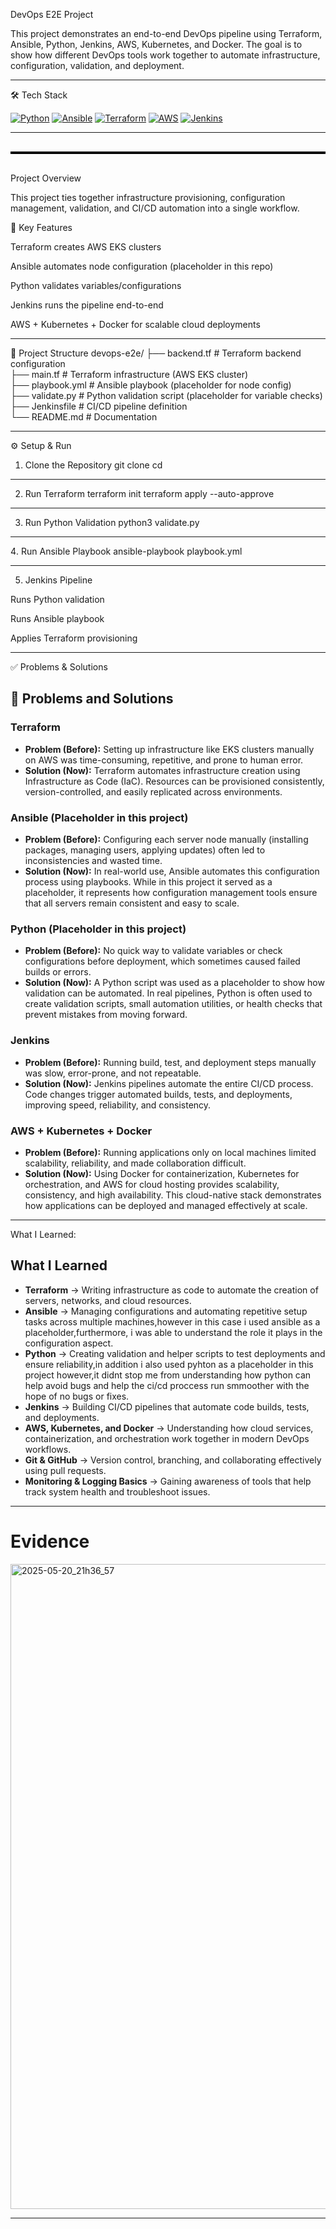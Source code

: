  DevOps E2E Project

This project demonstrates an end-to-end DevOps pipeline using Terraform, Ansible, Python, Jenkins, AWS, Kubernetes, and Docker.
The goal is to show how different DevOps tools work together to automate infrastructure, configuration, validation, and deployment.

---

🛠 Tech Stack


[![Python](https://img.shields.io/badge/Python-3776AB?style=for-the-badge&logo=python&logoColor=white)](https://github.com/CreatorVee/Tf-pipeline/tree/features/solutions/python)
[![Ansible](https://img.shields.io/badge/Ansible-EE0000?style=for-the-badge&logo=ansible&logoColor=white)](https://github.com/CreatorVee/Tf-pipeline/blob/features/solutions/ansible/playbook.yml)
[![Terraform](https://img.shields.io/badge/Terraform-7B42BC?style=for-the-badge&logo=terraform&logoColor=white)](https://github.com/CreatorVee/Tf-pipeline/blob/features/solutions/eks-cluster.tf)
[![AWS](https://img.shields.io/badge/AWS-FF9900?style=for-the-badge&logo=amazonaws&logoColor=white)](https://github.com/CreatorVee/Tf-pipeline/blob/features/solutions/variables.tf)
[![Jenkins](https://img.shields.io/badge/Jenkins-D24939?style=for-the-badge&logo=jenkins&logoColor=white)](https://github.com/CreatorVee/Tf-pipeline/blob/features/solutions/Jenkinsfile)


---








<div style="border-top: 4px solid black; margin: 30px 0;"></div>
 Project Overview

This project ties together infrastructure provisioning, configuration management, validation, and CI/CD automation into a single workflow.

🔑 Key Features

Terraform creates AWS EKS clusters

Ansible automates node configuration (placeholder in this repo)

Python validates variables/configurations

Jenkins runs the pipeline end-to-end

AWS + Kubernetes + Docker for scalable cloud deployments


---

📂 Project Structure
devops-e2e/
├── backend.tf      # Terraform backend configuration  
├── main.tf         # Terraform infrastructure (AWS EKS cluster)  
├── playbook.yml    # Ansible playbook (placeholder for node config)  
├── validate.py     # Python validation script (placeholder for variable checks)  
├── Jenkinsfile     # CI/CD pipeline definition  
└── README.md       # Documentation  

---

⚙️ Setup & Run
1. Clone the Repository
git clone <repo-url>
cd <repo-folder>

---

2. Run Terraform
terraform init
terraform apply --auto-approve

---

3. Run Python Validation
python3 validate.py

---

4️.  Run Ansible Playbook
ansible-playbook playbook.yml

---

5. Jenkins Pipeline

Runs Python validation

Runs Ansible playbook

Applies Terraform provisioning

---


✅ Problems & Solutions
## 🔧 Problems and Solutions

### Terraform
- **Problem (Before):** Setting up infrastructure like EKS clusters manually on AWS was time-consuming, repetitive, and prone to human error.  
- **Solution (Now):** Terraform automates infrastructure creation using Infrastructure as Code (IaC). Resources can be provisioned consistently, version-controlled, and easily replicated across environments.  

### Ansible (Placeholder in this project)
- **Problem (Before):** Configuring each server node manually (installing packages, managing users, applying updates) often led to inconsistencies and wasted time.  
- **Solution (Now):** In real-world use, Ansible automates this configuration process using playbooks. While in this project it served as a placeholder, it represents how configuration management tools ensure that all servers remain consistent and easy to scale.  

### Python (Placeholder in this project)
- **Problem (Before):** No quick way to validate variables or check configurations before deployment, which sometimes caused failed builds or errors.  
- **Solution (Now):** A Python script was used as a placeholder to show how validation can be automated. In real pipelines, Python is often used to create validation scripts, small automation utilities, or health checks that prevent mistakes from moving forward.  

### Jenkins
- **Problem (Before):** Running build, test, and deployment steps manually was slow, error-prone, and not repeatable.  
- **Solution (Now):** Jenkins pipelines automate the entire CI/CD process. Code changes trigger automated builds, tests, and deployments, improving speed, reliability, and consistency.  

### AWS + Kubernetes + Docker
- **Problem (Before):** Running applications only on local machines limited scalability, reliability, and made collaboration difficult.  
- **Solution (Now):** Using Docker for containerization, Kubernetes for orchestration, and AWS for cloud hosting provides scalability, consistency, and high availability. This cloud-native stack demonstrates how applications can be deployed and managed effectively at scale.  


---


 What I Learned:

##  What I Learned

- **Terraform** → Writing infrastructure as code to automate the creation of servers, networks, and cloud resources.  
- **Ansible** → Managing configurations and automating repetitive setup tasks across multiple machines,however in this case i used ansible as a placeholder,furthermore, i was able to understand  the role it plays in the configuration aspect.
- **Python** → Creating validation and helper scripts to test deployments and ensure reliability,in addition i also used pyhton as a placeholder in this project however,it didnt stop me from understanding how python can help avoid bugs  and help the ci/cd proccess run smmoother with the hope of no bugs or fixes.  
- **Jenkins** → Building CI/CD pipelines that automate code builds, tests, and deployments.  
- **AWS, Kubernetes, and Docker** → Understanding how cloud services, containerization, and orchestration work together in modern DevOps workflows.  
- **Git & GitHub** → Version control, branching, and collaborating effectively using pull requests.  
- **Monitoring & Logging Basics** → Gaining awareness of tools that help track system health and troubleshoot issues.  


---
# Evidence 
<img width="1920" height="1032" alt="2025-05-20_21h36_57" src="https://github.com/user-attachments/assets/9f8c955d-d9d2-4446-991a-510d4b5f477c" />




---

